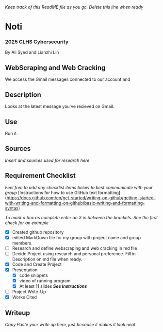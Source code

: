 _Keep track of this ReadME file as you go. Delete this line when ready_ 
# Noti
### 2025 CLHS Cybersecurity
By Ali Syed and Lianzhi Lin

## WebScraping and Web Cracking
We access the Gmail messages connected to our account and 

## Description
Looks at the latest message you've recieved on Gmail.

## Use
Run it.

## Sources
_Insert and sources used for research here_

## Requirement Checklist
_Feel free to add any checklist items below to best communicate with your group_
[Instructions for how to use GitHub text formatting] (https://docs.github.com/en/get-started/writing-on-github/getting-started-with-writing-and-formatting-on-github/basic-writing-and-formatting-syntax) 

_To mark a box as complete enter an X in between the brackets. See the first check for an example_
- [x] Created github repository
- [x] edited MarkDown file for my group with project name and group members.
- [ ] Research and define webscraping and web cracking in md file
- [ ] Decide Project using research and personal preference. Fill in Description on md file when ready.
- [x] Code and Create Project
- [x] Presentation
   - [x] code snippets
   - [x] video of running program
   - [x] At least 11 slides **_See Instructions_**
- [ ] Project Write-Up
- [x] Works Cited

## Writeup
_Copy Paste your write up here, just because it makes it look neat_
